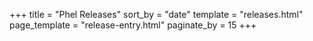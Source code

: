+++
title = "Phel Releases"
sort_by = "date"
template = "releases.html"
page_template = "release-entry.html"
paginate_by = 15
+++
